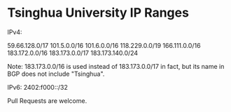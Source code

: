 Tsinghua University IP Ranges
====================================

IPv4:

59.66.128.0/17
101.5.0.0/16
101.6.0.0/16
118.229.0.0/19
166.111.0.0/16
183.172.0.0/16
183.173.0.0/17
183.173.140.0/24

Note: 183.173.0.0/16 is used instead of 183.173.0.0/17 in fact, but its name in BGP does not include "Tsinghua".

IPv6:
2402:f000::/32

Pull Requests are welcome.

